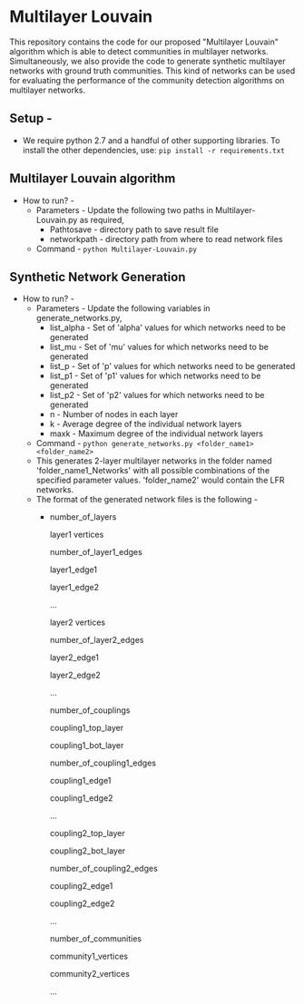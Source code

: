# Multilayer Louvain
This repository contains the code for our proposed "Multilayer Louvain" algorithm which is able to detect communities in multilayer networks. Simultaneously, we also provide the code to generate synthetic multilayer networks with ground truth communities. This kind of networks can be used for evaluating the performance of the community detection algorithms on multilayer networks.

## Setup -
  + We require python 2.7 and a handful of other supporting libraries. To install the other dependencies, use: 
  ```pip install -r requirements.txt```

## Multilayer Louvain algorithm 
  + How to run? -
    + Parameters - Update the following two paths in Multilayer-Louvain.py as required,
      + Pathtosave - directory path to save result file 
      + networkpath - directory path from where to read network files
    + Command - 
      ```python Multilayer-Louvain.py``` 

## Synthetic Network Generation
  + How to run? -
    + Parameters - Update the following variables in generate_networks.py,
      + list_alpha - Set of 'alpha' values for which networks need to be generated 
      + list_mu - Set of 'mu' values for which networks need to be generated
      + list_p - Set of 'p' values for which networks need to be generated
      + list_p1 - Set of 'p1' values for which networks need to be generated 
      + list_p2 - Set of 'p2' values for which networks need to be generated 
      + n - Number of nodes in each layer
      + k - Average degree of the individual network layers
      + maxk - Maximum degree of the individual network layers
    + Command -
      ```python generate_networks.py <folder_name1> <folder_name2>```
    + This generates 2-layer multilayer networks in the folder named 'folder_name1_Networks' with all possible combinations of the specified parameter values. 'folder_name2' would contain the LFR networks.
    + The format of the generated network files is the following -
      + number_of_layers
      
        layer1 vertices
        
        number_of_layer1_edges
        
        layer1_edge1
        
        layer1_edge2
        
        ...
        
        layer2 vertices
        
        number_of_layer2_edges
        
        layer2_edge1
        
        layer2_edge2
        
        ...
        
        number_of_couplings
        
        coupling1_top_layer
        
        coupling1_bot_layer
        
        number_of_coupling1_edges
        
        coupling1_edge1
        
        coupling1_edge2
        
        ...
        
        coupling2_top_layer
        
        coupling2_bot_layer
        
        number_of_coupling2_edges
        
        coupling2_edge1
        
        coupling2_edge2
        
        ...
        
        number_of_communities
        
        community1_vertices
        
        community2_vertices
        
        ...
        

